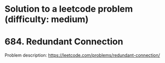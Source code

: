 # Solution to a leetcode problem (difficulty: medium)
# 684. Redundant Connection

Problem description:
https://leetcode.com/problems/redundant-connection/
